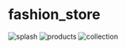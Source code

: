 # fashion_store


![splash](https://user-images.githubusercontent.com/97513422/150637982-ea6d8a89-8e59-4044-8169-28f6915bf751.jpeg)
![products](https://user-images.githubusercontent.com/97513422/150637984-a89c49a5-3f2f-474f-9a78-db130818f2bc.jpeg)
![collection](https://user-images.githubusercontent.com/97513422/150637985-c7a58d0d-b2be-447b-b206-e9bd94d79b76.jpeg)
